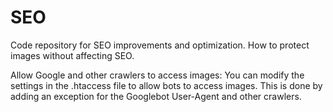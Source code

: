 # SEO
Code repository for SEO improvements and optimization.
How to protect images without affecting SEO.

Allow Google and other crawlers to access images: You can modify the settings in the .htaccess file to allow bots to access images. This is done by adding an exception for the Googlebot User-Agent and other crawlers.
